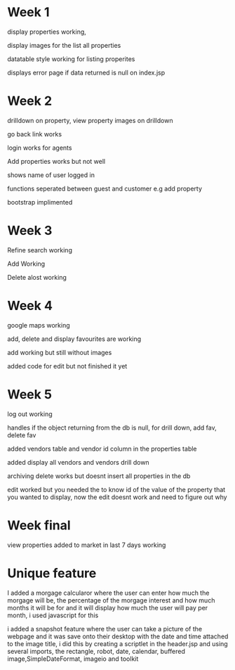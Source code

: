 
<h1>Week 1</h1>

<p>display properties working,</p>
<p>display images for the list all properties </p>
<p>datatable style working for listing properites</p>
<p>displays error page if data returned is null on index.jsp</p>

<h1>Week 2</h1>

<p>drilldown on property, view property images on drilldown</p>
<p>go back link works</p>
<p>login works for agents</p>
<p>Add properties works but not well</p>
<p>shows name of user logged in</p>
<p>functions seperated between guest and customer  e.g add property</p>
<p>bootstrap implimented</p>

<h1>Week 3</h1>
<p>Refine search working</p>
<p>Add Working</p>
<p>Delete alost working</p>

<h1>Week 4</h1>
<p>google maps working</p>
<p> add, delete and display favourites are working</p>
<p>add working but still without images</p>
<p>added code for edit but not finished it yet</p>

<h1>Week 5</h1>
<p>log out working</p>
<p>handles if the object returning from the db is null, for drill down, add fav, delete fav</p>
<p>added vendors table and vendor id column in the properties table </p>
<p>added display all vendors and vendors drill down</p>
<p>archiving delete works but doesnt insert all properties in the db</p>
<p>edit worked but you needed the to know id of the value of the property that you wanted  to display, now the edit doesnt work and need to figure out why</p>

<h1>Week final</h1>

<p>view properties added to market in last 7 days working</p>
<p></p>
<h1>Unique feature</h1>
<p>I added a morgage calcularor where the user can enter how much the morgage will be, the percentage of the morgage interest and how much months it will be for and it will display how much the user will pay per month, i used javascript for this </p>
<p>i added a snapshot feature where the user can take a picture of the webpage and it was save onto their desktop with the date and time attached to the image title, i did this by creating a scriptlet in the header.jsp and using several imports, the rectangle, robot, date, calendar, buffered image,SimpleDateFormat, imageio and  toolkit</p>
